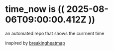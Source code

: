 # time_now is (( 2025-08-06T09:00:00.412Z ))

an automated repo that shows the currnent time

inspired by [breakingheatmap](https://github.com/breakingheatmap/breakingheatmap)